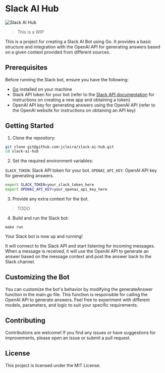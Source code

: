 # Slack AI Hub

![Slack AI Hub](https://i.imgur.com/wGH6t0P.png)

> This is a WIP

This is a project for creating a Slack AI Bot using Go. It provides a basic structure and integration with the OpenAI API for generating answers based on a given context provided from different sources.

## Prerequisites

Before running the Slack bot, ensure you have the following:

- [Go](https://golang.org/) installed on your machine
- Slack API token for your bot (refer to the [Slack API documentation](https://api.slack.com/authentication/basics#creating) for instructions on creating a new app and obtaining a token)
- OpenAI API key for generating answers using the OpenAI API (refer to the OpenAI website for instructions on obtaining an API key)

## Getting Started

1. Clone the repository:

```bash
git clone git@github.com:jcleira/slack-ai-hub.git
cd slack-ai-hub
```

2. Set the required environment variables:

`SLACK_TOKEN`: Slack API token for your bot.
`OPENAI_API_KEY`: OpenAI API key for generating answers.

```bash
export SLACK_TOKEN=your_slack_token_here
export OPENAI_API_KEY=your_openai_api_key_here
```

3. Provide any extra context for the bot.

> TODO

4. Build and run the Slack bot:

```
make run
```

Your Slack bot is now up and running!

It will connect to the Slack API and start listening for incoming messages. When a message is received, it will use the OpenAI API to generate an answer based on the message context and post the answer back to the Slack channel.

## Customizing the Bot
You can customize the bot's behavior by modifying the generateAnswer function in the main.go file. This function is responsible for calling the OpenAI API to generate answers. Feel free to experiment with different models, parameters, and logic to suit your specific requirements.

## Contributing
Contributions are welcome! If you find any issues or have suggestions for improvements, please open an issue or submit a pull request.

## License
This project is licensed under the MIT License.
